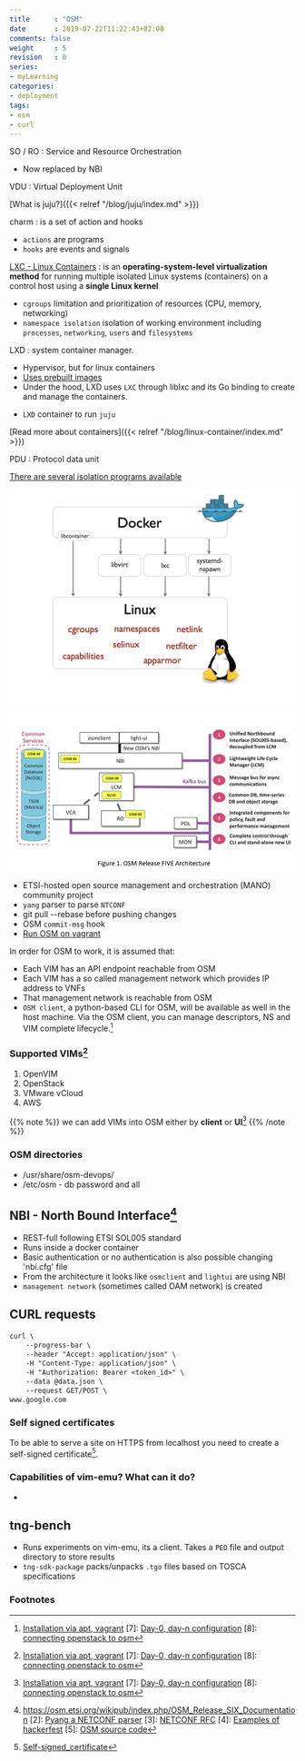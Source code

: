 ```yaml
---
title      : "OSM"
date       : 2019-07-22T11:22:43+02:00
comments: false
weight     : 5
revision   : 0
series:
- myLearning
categories:
- deployment
tags:
- osm
- curl
---
```


SO / RO
: Service and Resource Orchestration
* Now replaced by NBI

VDU
: Virtual Deployment Unit

[What is juju?]({{< relref "/blog/juju/index.md" >}})

charm
: is a set of action and hooks
+ `actions` are programs
+ `hooks` are events and signals

[LXC - Linux Containers](https://en.wikipedia.org/wiki/LXC)
: is an **operating-system-level virtualization method** for running multiple isolated Linux systems (containers) on a control host using a **single Linux kernel**
* `cgroups` limitation and prioritization of resources (CPU, memory, networking)
* `namespace isolation` isolation of working environment including `processes`, `networking`, `users` and `filesystems`

LXD
: system container manager.
* Hypervisor, but for linux containers
* [Uses prebuilt images](https://uk.images.linuxcontainers.org/)
* Under the hood, LXD uses `LXC` through liblxc and its Go binding to create and manage the containers.
+ `LXD` container to run `juju`

[Read more about containers]({{< relref "/blog/linux-container/index.md" >}})

PDU
: Protocol data unit

[There are several isolation programs available](https://blog.docker.com/2014/03/docker-0-9-introducing-execution-drivers-and-libcontainer/)

![Isolation programs](docker-execdriver-diagram.png)

![OSM Architecture](OSM-architecture.png)

* ETSI-hosted open source management and orchestration (MANO) community project
* `yang` parser to parse `NTCONF`
* git pull --rebase before pushing changes
* OSM `commit-msg` hook
* [Run OSM on vagrant](https://osm.etsi.org/wikipub/index.php/How_to_run_OSM_on_Vagrant)

In order for OSM to work, it is assumed that:

+ Each VIM has an API endpoint reachable from OSM
+ Each VIM has a so called management network which provides IP address to VNFs
+ That management network is reachable from OSM
+ `OSM client`, a python-based CLI for OSM, will be available as well in the host machine. Via the OSM client, you can manage descriptors, NS and VIM complete lifecycle.[^6]

### Supported VIMs[^6]

1. OpenVIM
2. OpenStack
3. VMware vCloud
4. AWS

{{% note %}}
we can add VIMs into OSM either by **client** or **UI**[^6]
{{% /note %}}

### OSM directories

* /usr/share/osm-devops/
* /etc/osm - db password and all


## NBI - North Bound Interface[^1]

* REST-full following ETSI SOL005 standard
* Runs inside a docker container
* Basic authentication or no authentication is also possible changing 'nbi.cfg' file
* From the architecture it looks like `osmclient` and `lightui` are using NBI
* `management network` (sometimes called OAM network) is created

## CURL requests

```
curl \
    --progress-bar \
    --header "Accept: application/json" \
    -H "Content-Type: application/json" \
    -H "Authorization: Bearer <token_id>" \
    --data @data.json \
    --request GET/POST \
www.google.com
```

### Self signed certificates

To be able to serve a site on HTTPS from localhost you need to create a self-signed certificate[^9].


### Capabilities of vim-emu? What can it do?

*

## tng-bench

* Runs experiments on vim-emu, its a client. Takes a `PED` file and output directory to store results
* `tng-sdk-package` packs/unpacks `.tgo` files based on TOSCA specifications
### Footnotes

[^1]: https://osm.etsi.org/wikipub/index.php/OSM_Release_SIX_Documentation
[2]: [Pyang a NETCONF parser](https://github.com/mbj4668/pyang)
[3]: [NETCONF RFC](https://tools.ietf.org/html/rfc6241)
[4]: [Examples of hackerfest](https://osm.etsi.org/wikipub/index.php/Examples_from_OSM_Hackfests#Hackfest_material)
[5]: [OSM source code](https://osm.etsi.org/gitweb/)
[^6]: [Installation via apt, vagrant](https://osm.etsi.org/wikipub/index.php/OSM_Release_SIX)
[7]: [Day-0, day-n configuration](https://community.cisco.com/t5/nso-developer-hub-blogs/day-1-day-0-day-1-day-2-n-configurations/ba-p/3658255)
[8]: [connecting openstack to osm](https://osm.etsi.org/wikipub/index.php/Openstack_configuration)
[^9]: [Self-signed_certificate](https://en.wikipedia.org/wiki/Self-signed_certificate)
[^10]: [openstack presentation](https://www.openstack.org/assets/presentation-media/Achieving-end-to-end-NFV-with-OpenStack-and-Open-Source-MANO.pdf)
